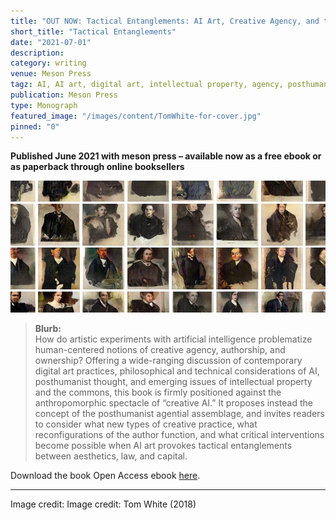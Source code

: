 ```yaml
---
title: "OUT NOW: Tactical Entanglements: AI Art, Creative Agency, and the Limits of Intellectual Property"
short_title: "Tactical Entanglements"
date: "2021-07-01"
description:
category: writing
venue: Meson Press
tagz: AI, AI art, digital art, intellectual property, agency, posthumanism, tactical media
publication: Meson Press
type: Monograph
featured_image: "/images/content/TomWhite-for-cover.jpg"
pinned: "0"
---
```


**Published June 2021 with meson press – available now as a free ebook or as paperback through online booksellers**

![](/images/content/TomWhite-cropped.jpg)


>**Blurb:** <br>
How do artistic experiments with artificial intelligence problematize human-centered notions of creative agency, authorship, and ownership? Offering a wide-ranging discussion of contemporary digital art practices, philosophical and technical considerations of AI, posthumanist thought, and emerging issues of intellectual property and the commons, this book is firmly positioned against the anthropomorphic spectacle of “creative AI.” It proposes instead the concept of the posthumanist agential assemblage, and invites readers to consider what new types of creative practice, what reconfigurations of the author function, and what critical interventions become possible when AI art provokes tactical entanglements between aesthetics, law, and capital.

Download the book Open Access ebook [here](https://meson.press/books/tactical-entanglements/).



---
Image credit: Image credit: Tom White (2018)
